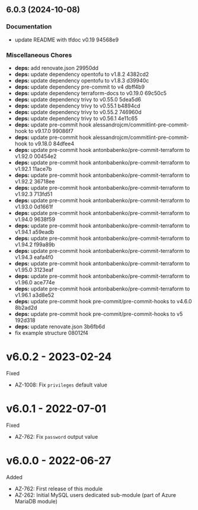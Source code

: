 ## 6.0.3 (2024-10-08)

### Documentation

* update README with tfdoc v0.19 94568e9

### Miscellaneous Chores

* **deps:** add renovate.json 29950dd
* **deps:** update dependency opentofu to v1.8.2 4382cd2
* **deps:** update dependency opentofu to v1.8.3 d39940c
* **deps:** update dependency pre-commit to v4 dbff4b9
* **deps:** update dependency terraform-docs to v0.19.0 69c50c5
* **deps:** update dependency trivy to v0.55.0 5dea5d6
* **deps:** update dependency trivy to v0.55.1 b4894cd
* **deps:** update dependency trivy to v0.55.2 746960d
* **deps:** update dependency trivy to v0.56.1 4e11c65
* **deps:** update pre-commit hook alessandrojcm/commitlint-pre-commit-hook to v9.17.0 99086f7
* **deps:** update pre-commit hook alessandrojcm/commitlint-pre-commit-hook to v9.18.0 84dfee4
* **deps:** update pre-commit hook antonbabenko/pre-commit-terraform to v1.92.0 00454e2
* **deps:** update pre-commit hook antonbabenko/pre-commit-terraform to v1.92.1 11ace7b
* **deps:** update pre-commit hook antonbabenko/pre-commit-terraform to v1.92.2 36718ee
* **deps:** update pre-commit hook antonbabenko/pre-commit-terraform to v1.92.3 713fd51
* **deps:** update pre-commit hook antonbabenko/pre-commit-terraform to v1.93.0 0d1661f
* **deps:** update pre-commit hook antonbabenko/pre-commit-terraform to v1.94.0 9638f59
* **deps:** update pre-commit hook antonbabenko/pre-commit-terraform to v1.94.1 a59eadb
* **deps:** update pre-commit hook antonbabenko/pre-commit-terraform to v1.94.2 f99a89b
* **deps:** update pre-commit hook antonbabenko/pre-commit-terraform to v1.94.3 eafa4f0
* **deps:** update pre-commit hook antonbabenko/pre-commit-terraform to v1.95.0 3123eaf
* **deps:** update pre-commit hook antonbabenko/pre-commit-terraform to v1.96.0 ace774e
* **deps:** update pre-commit hook antonbabenko/pre-commit-terraform to v1.96.1 a3d8e52
* **deps:** update pre-commit hook pre-commit/pre-commit-hooks to v4.6.0 8b2ad2d
* **deps:** update pre-commit hook pre-commit/pre-commit-hooks to v5 192d318
* **deps:** update renovate.json 3b6fb6d
* fix example structure 08012f4

# v6.0.2 - 2023-02-24

Fixed
  * AZ-1008: Fix `privileges` default value

# v6.0.1 - 2022-07-01

Fixed
  * AZ-762: Fix `password` output value

# v6.0.0 - 2022-06-27

Added
  * AZ-762: First release of this module
  * AZ-262: Initial MySQL users dedicated sub-module (part of Azure MariaDB module)
